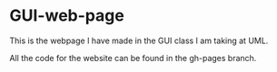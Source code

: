 # GUI-web-page
This is the webpage I have made in the GUI class I am taking at UML.

All the code for the website can be found in the gh-pages branch.
